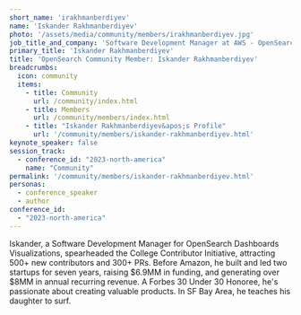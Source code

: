 ```yaml
---
short_name: 'irakhmanberdiyev'
name: 'Iskander Rakhmanberdiyev'
photo: '/assets/media/community/members/irakhmanberdiyev.jpg'
job_title_and_company: 'Software Development Manager at AWS - OpenSearch'
primary_title: 'Iskander Rakhmanberdiyev'
title: 'OpenSearch Community Member: Iskander Rakhmanberdiyev'
breadcrumbs:
  icon: community
  items:
    - title: Community
      url: /community/index.html
    - title: Members
      url: /community/members/index.html
    - title: "Iskander Rakhmanberdiyev&apos;s Profile"
      url: '/community/members/iskander-rakhmanberdiyev.html'
keynote_speaker: false
session_track: 
  - conference_id: "2023-north-america"
    name: "Community"
permalink: '/community/members/iskander-rakhmanberdiyev.html'
personas:
  - conference_speaker
  - author
conference_id:
  - "2023-north-america"
---
```


Iskander, a Software Development Manager for OpenSearch Dashboards Visualizations, spearheaded the College Contributor Initiative, attracting 500+ new contributors and 300+ PRs. Before Amazon, he built and led two startups for seven years, raising $6.9MM in funding, and generating over $8MM in annual recurring revenue. A Forbes 30 Under 30 Honoree, he's passionate about creating valuable products. In SF Bay Area, he teaches his daughter to surf.

